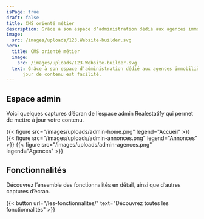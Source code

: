 ```yaml
---
isPage: true
draft: false
title: CMS orienté métier
description: Grâce à son espace d’administration dédié aux agences immobilières, la mise à jour de contenu est facilité.
image:
  src: /images/uploads/123.Website-builder.svg
hero:
  title: CMS orienté métier
  image:
    src: /images/uploads/123.Website-builder.svg
  text: Grâce à son espace d’administration dédié aux agences immobilières, la mise à
      jour de contenu est facilité.
---
```


## Espace admin
Voici quelques captures d’écran de l’espace admin Realestatify qui permet de mettre à jour votre contenu.

{{< figure src="/images/uploads/admin-home.png" legend="Accueil" >}}
{{< figure src="/images/uploads/admin-annonces.png" legend="Annonces" >}}
{{< figure src="/images/uploads/admin-agences.png" legend="Agences" >}}

## Fonctionnalités
Découvrez l’ensemble des fonctionnalités en détail, ainsi que d’autres captures d’écran.

{{< button url="/les-fonctionnalites/" text="Découvrez toutes les fonctionnalités" >}}
